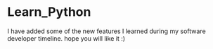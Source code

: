 # Learn_Python
I have added some of the new features I learned during my software developer timeline. hope you will like it :)
